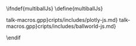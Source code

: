 \ifndef{multiballJs}
\define{multiballJs}

talk-macros.gpp}cripts/includes/plotly-js.md}
talk-macros.gpp}cripts/includes/ballworld-js.md}
<script src="\scriptsDir/ballworld/multiball.js"></script>


\endif
